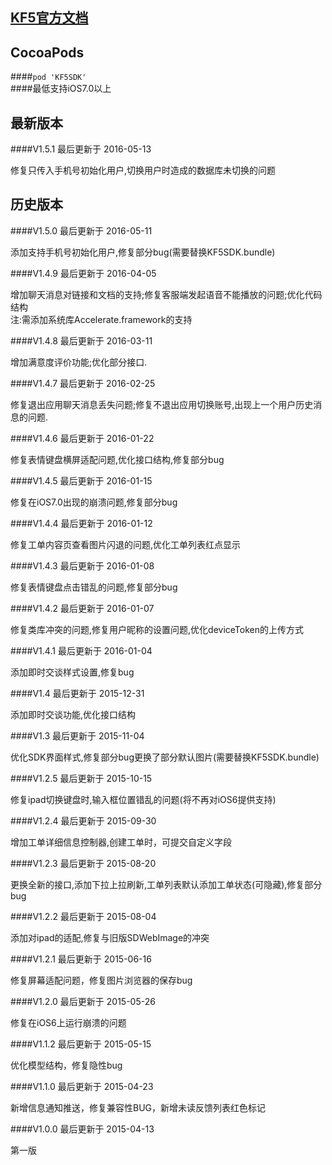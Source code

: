 <a href="http://developer.kf5.com/ios">KF5官方文档</a>
---------------------------------  

CocoaPods    
----------------------------------

####`pod 'KF5SDK'`    
####最低支持iOS7.0以上    

最新版本     
----------------------------------
####V1.5.1 最后更新于 2016-05-13                 

修复只传入手机号初始化用户,切换用户时造成的数据库未切换的问题                  

历史版本
---------------------------------
####V1.5.0 最后更新于 2016-05-11                 

添加支持手机号初始化用户,修复部分bug(需要替换KF5SDK.bundle)   

####V1.4.9 最后更新于 2016-04-05               

增加聊天消息对链接和文档的支持;修复客服端发起语音不能播放的问题;优化代码结构     
注:需添加系统库Accelerate.framework的支持   

####V1.4.8 最后更新于 2016-03-11               

增加满意度评价功能;优化部分接口.  

####V1.4.7 最后更新于 2016-02-25           

修复退出应用聊天消息丢失问题;修复不退出应用切换账号,出现上一个用户历史消息的问题. 

####V1.4.6 最后更新于 2016-01-22       

修复表情键盘横屏适配问题,优化接口结构,修复部分bug     

####V1.4.5 最后更新于 2016-01-15      

修复在iOS7.0出现的崩溃问题,修复部分bug

####V1.4.4 最后更新于 2016-01-12      

修复工单内容页查看图片闪退的问题,优化工单列表红点显示    

####V1.4.3 最后更新于 2016-01-08    

修复表情键盘点击错乱的问题,修复部分bug   

####V1.4.2 最后更新于 2016-01-07   

修复类库冲突的问题,修复用户昵称的设置问题,优化deviceToken的上传方式

####V1.4.1 最后更新于 2016-01-04  

添加即时交谈样式设置,修复bug   

####V1.4   最后更新于 2015-12-31    

添加即时交谈功能,优化接口结构  

####V1.3   最后更新于 2015-11-04   

优化SDK界面样式,修复部分bug更换了部分默认图片(需要替换KF5SDK.bundle)  

####V1.2.5 最后更新于 2015-10-15  

修复ipad切换键盘时,输入框位置错乱的问题(将不再对iOS6提供支持)  

####V1.2.4 最后更新于 2015-09-30  

增加工单详细信息控制器,创建工单时，可提交自定义字段  

####V1.2.3 最后更新于 2015-08-20  

更换全新的接口,添加下拉上拉刷新,工单列表默认添加工单状态(可隐藏),修复部分bug  

####V1.2.2 最后更新于 2015-08-04  

添加对ipad的适配,修复与旧版SDWebImage的冲突

####V1.2.1 最后更新于 2015-06-16  

修复屏幕适配问题，修复图片浏览器的保存bug  

####V1.2.0 最后更新于 2015-05-26  

修复在iOS6上运行崩溃的问题  

####V1.1.2 最后更新于 2015-05-15

优化模型结构，修复隐性bug

####V1.1.0 最后更新于 2015-04-23

新增信息通知推送，修复兼容性BUG，新增未读反馈列表红色标记

####V1.0.0 最后更新于 2015-04-13

第一版
